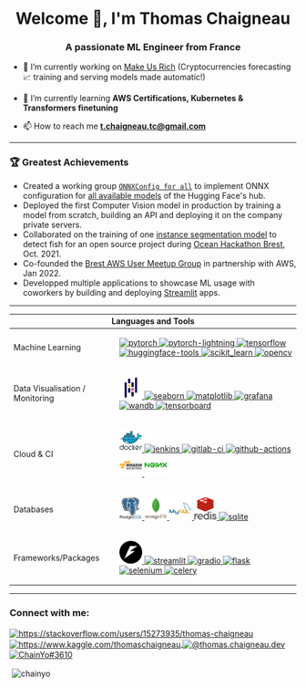 <h1 align="center">Welcome 🤗, I'm Thomas Chaigneau</h1>
<h3 align="center">A passionate ML Engineer from France</h3>

- 🔭 I’m currently working on [Make Us Rich](https://github.com/ChainYo/make-us-rich) (Cryptocurrencies forecasting 📈 training and serving models made automatic!)

- 🌱 I’m currently learning **AWS Certifications, Kubernetes & Transformers finetuning**

- 📫 How to reach me **t.chaigneau.tc@gmail.com**

---

### 🏆 Greatest Achievements

- Created a working group [`ONNXConfig for all`](https://huggingface.co/OWG) to implement ONNX configuration for [all available models]((https://github.com/huggingface/transformers/issues/16308)) of the Hugging Face's hub.
- Deployed the first Computer Vision model in production by training a model from scratch, building an API and deploying it on the company private servers.
- Collaborated on the training of one [instance segmentation model](https://youtu.be/HnbFB3h_AAg) to detect fish for an open source project during [Ocean Hackathon Brest](https://www.campusmer.fr/Home-4185-0-0-0.html), Oct. 2021.
- Co-founded the [Brest AWS User Meetup Group](https://www.meetup.com/Brest-AWS-User-Group/) in partnership with AWS, Jan 2022.
- Developped multiple applications to showcase ML usage with coworkers by building and deploying [Streamlit](https://streamlit.io/) apps.

---

<table>
    <thead>
        <tr>
            <th colspan="2">Languages and Tools</th>
        </tr>
    </thead>
    <tbody>
        <tr>
          <td>Machine Learning</td>
          <td>
            <p align="left">
              <a href="https://pytorch.org/" target="_blank" rel="noreferrer"> 
                <img src="https://www.vectorlogo.zone/logos/pytorch/pytorch-icon.svg" alt="pytorch" width="40" height="40"/> 
              </a>
              <a href="https://www.pytorchlightning.ai/" target="_blank" rel="noreferrer"> 
                <img src="https://raw.githubusercontent.com/PyTorchLightning/pytorch-lightning/master/docs/source/_static/images/icon.svg" alt="pytorch-lightning" width="40" height="40"/> 
              </a>
              <a href="https://www.tensorflow.org" target="_blank" rel="noreferrer"> 
                <img src="https://www.vectorlogo.zone/logos/tensorflow/tensorflow-icon.svg" alt="tensorflow" width="40" height="40"/> 
              </a>
              <a href="https://huggingface.co/" target="_blank" rel="noreferrer"> 
                <img src="https://uptime-storage.s3.amazonaws.com/logos/d32f5c39b694f3e64d29fc2c9b988cdd.png" alt="huggingface-tools" width="40" height="40"/> 
              </a>
              <a href="https://scikit-learn.org/" target="_blank" rel="noreferrer"> 
                <img src="https://upload.wikimedia.org/wikipedia/commons/0/05/Scikit_learn_logo_small.svg" alt="scikit_learn" width="40" height="40"/> 
              </a>
              <a href="https://opencv.org/" target="_blank" rel="noreferrer"> 
                <img src="https://www.vectorlogo.zone/logos/opencv/opencv-icon.svg" alt="opencv" width="40" height="40"/> 
              </a>
            </p>
          </td>
        </tr>
        <tr>
          <td>Data Visualisation / Monitoring</td>
          <td>
            <p align="left">
              <a href="https://pandas.pydata.org/" target="_blank" rel="noreferrer"> 
                <img src="https://raw.githubusercontent.com/devicons/devicon/2ae2a900d2f041da66e950e4d48052658d850630/icons/pandas/pandas-original.svg" alt="pandas" width="40" height="40"/> 
              </a>
              <a href="https://seaborn.pydata.org/" target="_blank" rel="noreferrer"> 
                <img src="https://seaborn.pydata.org/_images/logo-mark-lightbg.svg" alt="seaborn" width="40" height="40"/> 
              </a>
              <a href="https://matplotlib.org/" target="_blank" rel="noreferrer"> 
                <img src="https://camo.githubusercontent.com/50181d33f193cdd1730f6413365521f06b2c4b76048759e89cf7847629fb3541/68747470733a2f2f63646e2e737667706f726e2e636f6d2f6c6f676f732f6d6174706c6f746c69622d69636f6e2e737667" alt="matplotlib" width="40" height="40"/> 
              </a>
              <a href="https://grafana.com" target="_blank" rel="noreferrer"> 
                <img src="https://www.vectorlogo.zone/logos/grafana/grafana-icon.svg" alt="grafana" width="40" height="40"/> 
              </a>
              <a href="https://wandb.ai/site" target="_blank" rel="noreferrer"> 
                <img src="https://github.com/wandb/assets/blob/main/wandb-dots-logo.svg" alt="wandb" width="40" height="40"/> 
              </a>
              <a href="https://www.tensorflow.org/tensorboard" target="_blank" rel="noreferrer"> 
                <img src="https://www.tensorflow.org/site-assets/images/project-logos/tensorboard-logo-social.png" alt="tensorboard" width="40" height="40"/> 
              </a>
            </p>
          </td>
        </tr>
        <tr>
          <td>Cloud & CI</td>
          <td>
            <p align="left"> 
              <a href="https://www.docker.com/" target="_blank" rel="noreferrer"> 
                <img src="https://raw.githubusercontent.com/devicons/devicon/master/icons/docker/docker-original-wordmark.svg" alt="docker" width="40" height="40"/> 
              </a>
              <a href="https://www.jenkins.io" target="_blank" rel="noreferrer"> 
                <img src="https://www.vectorlogo.zone/logos/jenkins/jenkins-icon.svg" alt="jenkins" width="40" height="40"/> 
              </a>
              <a href="https://about.gitlab.com/" target="_blank" rel="noreferrer"> 
                <img src="https://about.gitlab.com/images/press/logo/svg/gitlab-icon-rgb.svg" alt="gitlab-ci" width="40" height="40"/> 
              </a>
              <a href="https://github.com/features/actions" target="_blank" rel="noreferrer"> 
                <img src="https://camo.githubusercontent.com/5e86afd16a93f1249f4b8d31783e110da71fd7ded147f2fc957320b39f842f34/68747470733a2f2f63646e2e737667706f726e2e636f6d2f6c6f676f732f6769746875622d616374696f6e732e737667" alt="github-actions" width="40" height="40"/> 
              </a>
              <a href="https://aws.amazon.com" target="_blank" rel="noreferrer"> 
                <img src="https://raw.githubusercontent.com/devicons/devicon/master/icons/amazonwebservices/amazonwebservices-original-wordmark.svg" alt="aws" width="40" height="40"/>
              </a>
              <a href="https://www.nginx.com" target="_blank" rel="noreferrer"> 
                <img src="https://raw.githubusercontent.com/devicons/devicon/master/icons/nginx/nginx-original.svg" alt="nginx" width="40" height="40"/> 
              </a>
            </p>
          </td>
        </tr>
        <tr>
          <td>Databases</td>
          <td>
            <p align="left">
              <a href="https://www.postgresql.org" target="_blank" rel="noreferrer"> 
                <img src="https://raw.githubusercontent.com/devicons/devicon/master/icons/postgresql/postgresql-original-wordmark.svg" alt="postgresql" width="40" height="40"/> 
              </a>
              <a href="https://www.mongodb.com/" target="_blank" rel="noreferrer">
                <img src="https://raw.githubusercontent.com/devicons/devicon/master/icons/mongodb/mongodb-original-wordmark.svg" alt="mongodb" width="40" height="40"/> 
              </a>
              <a href="https://www.mysql.com/" target="_blank" rel="noreferrer"> 
                <img src="https://raw.githubusercontent.com/devicons/devicon/master/icons/mysql/mysql-original-wordmark.svg" alt="mysql" width="40" height="40"/>
              </a>
              <a href="https://redis.io" target="_blank" rel="noreferrer"> 
                <img src="https://raw.githubusercontent.com/devicons/devicon/master/icons/redis/redis-original-wordmark.svg" alt="redis" width="40" height="40"/> 
              </a>
              <a href="https://www.sqlite.org/" target="_blank" rel="noreferrer"> 
                <img src="https://www.vectorlogo.zone/logos/sqlite/sqlite-icon.svg" alt="sqlite" width="40" height="40"/>
              </a>
            </p>
          </td>
        </tr>
        <tr>
          <td>Frameworks/Packages</td>
          <td>
            <p align="left">
              <a href="https://fastapi.tiangolo.com/" target="_blank" rel="noreferrer"> 
                <img src="https://raw.githubusercontent.com/simple-icons/simple-icons/master/icons/fastapi.svg" alt="fastapi" width="40" height="40"/> 
              </a>
              <a href="https://streamlit.io/" target="_blank" rel="noreferrer"> 
                <img src="https://streamlit.io/images/brand/streamlit-mark-color.svg" alt="streamlit" width="40" height="40"/> 
              </a>
              <a href="https://gradio.app/" target="_blank" rel="noreferrer"> 
                <img src="https://www.freecodecamp.org/news/content/images/2022/01/gradio-image-2.png" alt="gradio" width="40" height="40"/> 
              </a>
              <a href="https://flask.palletsprojects.com/" target="_blank" rel="noreferrer"> 
                <img src="https://www.vectorlogo.zone/logos/pocoo_flask/pocoo_flask-icon.svg" alt="flask" width="40" height="40"/> 
              </a>
              <a href="https://www.selenium.dev" target="_blank" rel="noreferrer"> 
                <img src="https://raw.githubusercontent.com/detain/svg-logos/780f25886640cef088af994181646db2f6b1a3f8/svg/selenium-logo.svg" alt="selenium" width="40" height="40"/>
              </a>
              <a href="https://docs.celeryproject.org/en/stable/index.html#" target="_blank" rel="noreferrer"> 
                <img src="https://docs.celeryproject.org/en/stable/_static/celery_512.png" alt="celery" width="40" height="40"/>
              </a> 
            </p>
          </td>
        </tr>
    </tbody>
</table>

---

<h3 align="left">Connect with me:</h3>
<p align="left">
    <a href="https://stackoverflow.com/users/https://stackoverflow.com/users/15273935/thomas-chaigneau" target="blank">
        <img align="center" src="https://raw.githubusercontent.com/rahuldkjain/github-profile-readme-generator/master/src/images/icons/Social/stack-overflow.svg" alt="https://stackoverflow.com/users/15273935/thomas-chaigneau" height="30" width="40" />
    </a>
    <a href="https://kaggle.com/https://www.kaggle.com/thomaschaigneau" target="blank">
        <img align="center" src="https://raw.githubusercontent.com/rahuldkjain/github-profile-readme-generator/master/src/images/icons/Social/kaggle.svg" alt="https://www.kaggle.com/thomaschaigneau" height="30" width="40" />
    </a>
    <a href="https://medium.com/@thomas.chaigneau.ai" target="blank">
        <img align="center" src="https://raw.githubusercontent.com/rahuldkjain/github-profile-readme-generator/master/src/images/icons/Social/medium.svg" alt="@thomas.chaigneau.dev" height="30" width="40" />
    </a>
    <a href="https://discord.gg/ChainYo#3610" target="blank">
        <img align="center" src="https://raw.githubusercontent.com/rahuldkjain/github-profile-readme-generator/master/src/images/icons/Social/discord.svg" alt="ChainYo#3610" height="30" width="40" />
    </a>
</p>

<p align="left">&nbsp;<img align="center" src="https://github-readme-stats.vercel.app/api?username=chainyo&show_icons=true&locale=en" alt="chainyo" /></p>

